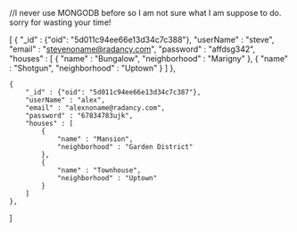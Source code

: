 //I never use MONGODB before so I am not sure what I am suppose to do. sorry for wasting your time!

[
    {
        "_id" : {"oid": "5d011c94ee66e13d34c7c388"},
        "userName" : "steve",
        "email" : "stevenoname@radancy.com",
        "password" : "affdsg342",
        "houses" : [
            {
                "name" : "Bungalow",
                "neighborhood" : "Marigny"
            },
            {
                "name" : "Shotgun",
                "neighborhood" : "Uptown"
            }
        ]
    },

    {
        "_id" : {"oid": "5d011c94ee66e13d34c7c387"},
        "userName" : "alex",
        "email" : "alexnoname@radancy.com",
        "password" : "67834783ujk",
        "houses" : [
            {
                "name" : "Mansion",
                "neighborhood" : "Garden District"
            },
            {
                "name" : "Townhouse",
                "neighborhood" : "Uptown"
            }
        ]
    },

]


